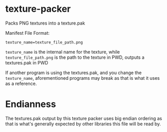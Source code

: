 # texture-packer

Packs PNG textures into a texture.pak

Manifest File Format:
```
texture_name=texture_file_path.png
```

`texture_name` is the internal name for the texture, while `texture_file_path.png` is the path to the texture in PWD, outputs a textures.pak in PWD

If another program is using the textures.pak, and you change the `texture_name`, aforementioned programs may break as that is what it uses as a reference.

# Endianness

The textures.pak output by this texture packer uses big endian ordering as that is what's generally expected by other libraries this file will be read by.